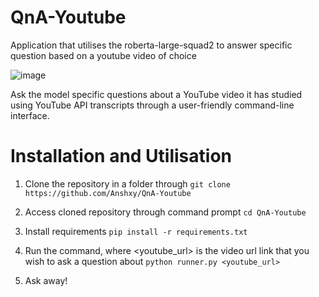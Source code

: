 # QnA-Youtube
Application that utilises the roberta-large-squad2 to answer specific question based on a youtube video of choice

![image](https://github.com/Anshxy/QnA-Youtube/assets/96556167/ca87c4e4-abd8-4a80-96f6-964f5fcd3c4b)

Ask the model specific questions about a YouTube video it has studied using YouTube API transcripts through a user-friendly command-line interface.


# Installation and Utilisation

1. Clone the repository in a folder through
```git clone https://github.com/Anshxy/QnA-Youtube```

2. Access cloned repository through command prompt
```cd QnA-Youtube```

3. Install requirements
```pip install -r requirements.txt```

5. Run the command, where <youtube_url> is the video url link that you wish to ask a question about
```python runner.py <youtube_url>```

6. Ask away!
